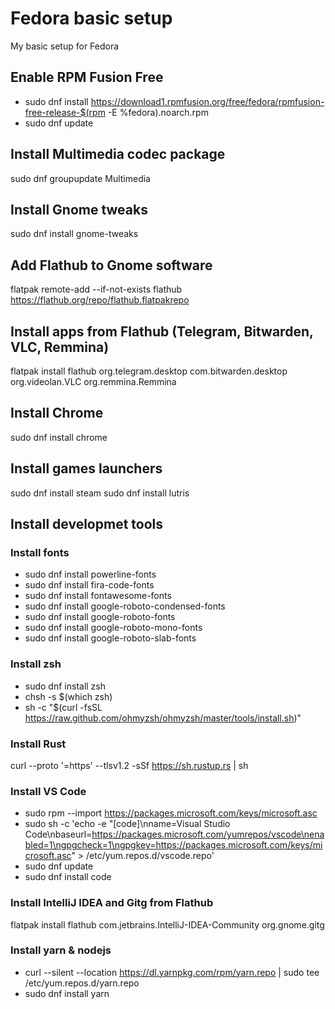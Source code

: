 # Fedora basic setup
My basic setup for Fedora

## Enable RPM Fusion Free
* sudo dnf install https://download1.rpmfusion.org/free/fedora/rpmfusion-free-release-$(rpm -E %fedora).noarch.rpm
* sudo dnf update

## Install Multimedia codec package
sudo dnf groupupdate Multimedia

## Install Gnome tweaks
sudo dnf install gnome-tweaks

## Add Flathub to Gnome software
flatpak remote-add --if-not-exists flathub https://flathub.org/repo/flathub.flatpakrepo

## Install apps from Flathub (Telegram, Bitwarden, VLC, Remmina)
flatpak install flathub org.telegram.desktop com.bitwarden.desktop org.videolan.VLC org.remmina.Remmina

## Install Chrome
sudo dnf install chrome

## Install games launchers
sudo dnf install steam
sudo dnf install lutris

## Install developmet tools

### Install fonts
* sudo dnf install powerline-fonts
* sudo dnf install fira-code-fonts
* sudo dnf install fontawesome-fonts
* sudo dnf install google-roboto-condensed-fonts
* sudo dnf install google-roboto-fonts
* sudo dnf install google-roboto-mono-fonts
* sudo dnf install google-roboto-slab-fonts

### Install zsh
* sudo dnf install zsh
* chsh -s $(which zsh)
* sh -c "$(curl -fsSL https://raw.github.com/ohmyzsh/ohmyzsh/master/tools/install.sh)"

### Install Rust
curl --proto '=https' --tlsv1.2 -sSf https://sh.rustup.rs | sh

### Install VS Code
* sudo rpm --import https://packages.microsoft.com/keys/microsoft.asc
* sudo sh -c 'echo -e "[code]\nname=Visual Studio Code\nbaseurl=https://packages.microsoft.com/yumrepos/vscode\nenabled=1\ngpgcheck=1\ngpgkey=https://packages.microsoft.com/keys/microsoft.asc" > /etc/yum.repos.d/vscode.repo'
* sudo dnf update
* sudo dnf install code

### Install IntelliJ IDEA and Gitg from Flathub
flatpak install flathub com.jetbrains.IntelliJ-IDEA-Community org.gnome.gitg

### Install yarn & nodejs
* curl --silent --location https://dl.yarnpkg.com/rpm/yarn.repo | sudo tee /etc/yum.repos.d/yarn.repo
* sudo dnf install yarn
